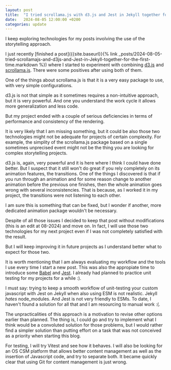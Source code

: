 ```yaml
---
layout: post
title:  "I tried scrollama.js with d3.js and Jest in Jekyll together for the first time"
date:   2024-08-05 12:00:00 +0200
categories: update
---
```



I keep exploring technologies for my posts involving the use of the storytelling approach.

I just recently [finished a post]({{site.baseurl}}{% link _posts/2024-08-05-tried-scrollamajs-and-d3js-and-Jest-in-Jekyll-together-for-the-first-time.markdown %}) where I started to experiment with combining [d3.js](https://d3js.org/) and [scrollama.js](https://github.com/russellsamora/scrollama). There were some positives after using both of them.

One of the things about scrollama.js is that it is a very easy package to use, with very simple configurations.

d3.js is not that simple as it sometimes requires a non-intuitive approach, but it is very powerful. And one you understand the work cycle it allows more generalization and less code.

But my project ended with a couple of serious deficiencies in terms of performance and consistency of the rendering. 

It is very likely that I am missing something, but it could be also those two technologies might not be adequate for projects of certain complexity. For example, the simplity of the scrollama.js package based on a single sometimes unprecised event might not be the thing you are looking for complex storytelling projects.

d3.js is, again, very powerful and it is here where I think I could have done better. But I suspect that it still won't do great if you rely completely on its animation features, the transitions. One of the things I discovered is that if you run through an animation and for some reason change to another animation before the previous one finishes, then the whole animation goes wrong with several inconsistencies. That is because, as I worked it in my project, the transitions were not listening to each other.

I am sure this is something that can be fixed, but I wonder if another, more dedicated animation package wouldn't be necessary.

Despite of all those issues I decided to keep that post without modifications (this is an edit at 08-2024) and move on. In fact, I will use those two technologies for my next project even if I was not completely satisfied with the result.

But I will keep improving it in future projects as I understand better what to expect for those two.

It is worth mentioning that I am always evaluating my workflow and the tools I use every time I start a new post. This was also the appropiate time to introduce some [Babel](https://babeljs.io/) and [Jest](https://jestjs.io/). I already had planned to practice unit testing for my projects for a while :).

I must say: trying to keep a smooth workflow of unit-testing your custom javascript with Jest on Jekyll when also using ESM is not realistic. Jekyll *hates* node_modules. And Jest is not very friendly to ESMs. To date, I haven't found a solution for all that and I am resourcing to manual work :(.

The unpracticalities of this approach is a motivation to revise other options earlier than planned. The thing is, I could go and try to implement what I think would be a convoluted solution for those problems, but I would rather find a simpler solution than putting effort on a task that was not conceived as a priority when starting this blog.

For testing, I will try Vitest and see how it behaves. I will also be looking for an OS CSM platform that allows better content management as well as the insertion of Javascript code, and try to separate both. It became quickly clear that using Git for content management is just wrong.